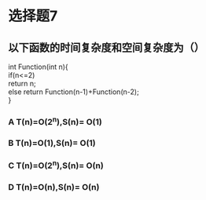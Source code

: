 # 选择题7
## 以下函数的时间复杂度和空间复杂度为（）
int Function(int n){</br>
    if(n<=2)</br>
        return n;</br>
    else
        return Function(n-1)+Function(n-2);</br>
}
### **A** T(n)=O(2<sup>n</sup>),S(n)= O(1)
### **B** T(n)=O(1),S(n)= O(1)
### **C** T(n)=O(2<sup>n</sup>),S(n)= O(n)
### **D** T(n)=O(n),S(n)= O(n)